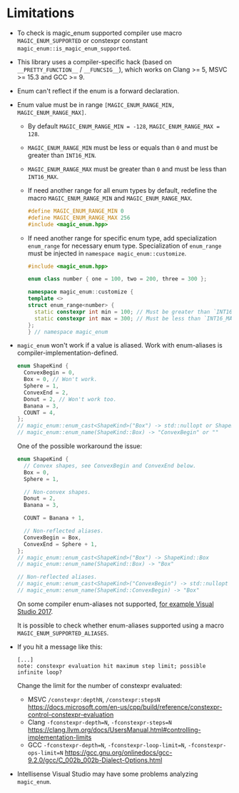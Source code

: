 # Limitations

* To check is magic_enum supported compiler use macro `MAGIC_ENUM_SUPPORTED` or constexpr constant `magic_enum::is_magic_enum_supported`.

* This library uses a compiler-specific hack (based on `__PRETTY_FUNCTION__` / `__FUNCSIG__`), which works on Clang >= 5, MSVC >= 15.3 and GCC >= 9.

* Enum can't reflect if the enum is a forward declaration.

* Enum value must be in range `[MAGIC_ENUM_RANGE_MIN, MAGIC_ENUM_RANGE_MAX]`.

  * By default `MAGIC_ENUM_RANGE_MIN = -128`, `MAGIC_ENUM_RANGE_MAX = 128`.

  * `MAGIC_ENUM_RANGE_MIN` must be less or equals than `0` and must be greater than `INT16_MIN`.

  * `MAGIC_ENUM_RANGE_MAX` must be greater than `0` and must be less than `INT16_MAX`.

  * If need another range for all enum types by default, redefine the macro `MAGIC_ENUM_RANGE_MIN` and `MAGIC_ENUM_RANGE_MAX`.

    ```cpp
    #define MAGIC_ENUM_RANGE_MIN 0
    #define MAGIC_ENUM_RANGE_MAX 256
    #include <magic_enum.hpp>
    ```

  * If need another range for specific enum type, add specialization `enum_range` for necessary enum type. Specialization of `enum_range` must be injected in `namespace magic_enum::customize`.

    ```cpp
    #include <magic_enum.hpp>

    enum class number { one = 100, two = 200, three = 300 };

    namespace magic_enum::customize {
    template <>
    struct enum_range<number> {
      static constexpr int min = 100; // Must be greater than `INT16_MIN`.
      static constexpr int max = 300; // Must be less than `INT16_MAX`.
    };
    } // namespace magic_enum
    ```

* `magic_enum` won't work if a value is aliased. Work with enum-aliases is compiler-implementation-defined.

  ```cpp
  enum ShapeKind {
    ConvexBegin = 0,
    Box = 0, // Won't work.
    Sphere = 1,
    ConvexEnd = 2,
    Donut = 2, // Won't work too.
    Banana = 3,
    COUNT = 4,
  };
  // magic_enum::enum_cast<ShapeKind>("Box") -> std::nullopt or ShapeKind::Box
  // magic_enum::enum_name(ShapeKind::Box) -> "ConvexBegin" or ""
  ```

  One of the possible workaround the issue:

  ```cpp
  enum ShapeKind {
    // Convex shapes, see ConvexBegin and ConvexEnd below.
    Box = 0,
    Sphere = 1,

    // Non-convex shapes.
    Donut = 2,
    Banana = 3,

    COUNT = Banana + 1,

    // Non-reflected aliases.
    ConvexBegin = Box,
    ConvexEnd = Sphere + 1,
  };
  // magic_enum::enum_cast<ShapeKind>("Box") -> ShapeKind::Box
  // magic_enum::enum_name(ShapeKind::Box) -> "Box"

  // Non-reflected aliases.
  // magic_enum::enum_cast<ShapeKind>("ConvexBegin") -> std::nullopt
  // magic_enum::enum_name(ShapeKind::ConvexBegin) -> "Box"
  ```

  On some compiler enum-aliases not supported, [for example Visual Studio 2017](https://github.com/Neargye/magic_enum/issues/36).

  It is possible to check whether enum-aliases supported using a macro `MAGIC_ENUM_SUPPORTED_ALIASES`.

* If you hit a message like this:

  ```text
  [...]
  note: constexpr evaluation hit maximum step limit; possible infinite loop?
  ```

  Change the limit for the number of constexpr evaluated:
  * MSVC `/constexpr:depthN`, `/constexpr:stepsN` <https://docs.microsoft.com/en-us/cpp/build/reference/constexpr-control-constexpr-evaluation>
  * Clang `-fconstexpr-depth=N`, `-fconstexpr-steps=N` <https://clang.llvm.org/docs/UsersManual.html#controlling-implementation-limits>
  * GCC `-fconstexpr-depth=N`, `-fconstexpr-loop-limit=N`, `-fconstexpr-ops-limit=N` <https://gcc.gnu.org/onlinedocs/gcc-9.2.0/gcc/C_002b_002b-Dialect-Options.html>

* Intellisense Visual Studio may have some problems analyzing `magic_enum`.
